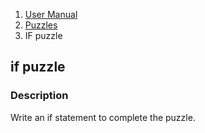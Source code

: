 <ol class="breadcrumb">
  <li><a href="#/docs/contents">User Manual</a></li>
  <li><a href="#/docs/puzzles">Puzzles</a></li>
<li class="active">IF puzzle</li>
</ol>

## if puzzle

### Description

Write an if statement to complete the puzzle.